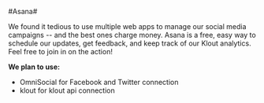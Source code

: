 #Asana#

We found it tedious to use multiple web apps to manage our social media campaigns -- and the best ones charge money. Asana is a free, easy way to schedule our updates, get feedback, and keep track of our Klout analytics. Feel free to join in on the action!

**We plan to use:** 

* OmniSocial for Facebook and Twitter connection
* klout for klout api connection
